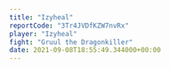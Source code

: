 ```yaml
---
title: "Izyheal"
reportCode: "3Tr4JVDfKZW7nvRx"
player: "Izyheal"
fight: "Gruul the Dragonkiller"
date: 2021-09-08T18:55:49.344000+00:00
---
```

